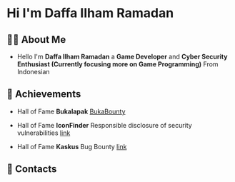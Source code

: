 # Hi I'm Daffa Ilham Ramadan

## 👨‍💻 About Me
- Hello I'm **Daffa Ilham Ramadan** a **Game Developer** and **Cyber Security Enthusiast (Currently focusing more on Game Programming)** From Indonesian


## 🥇 Achievements
- Hall of Fame **Bukalapak** [BukaBounty](https://bukalapak.github.io/bukabounty/)

- Hall of Fame **IconFinder** Responsible disclosure of security vulnerabilities [link](https://support.iconfinder.com/en/articles/18178-responsible-disclosure-of-security-vulnerabilities)

- Hall of Fame **Kaskus** Bug Bounty [link](https://bantuan.kaskus.co.id/hc/id/articles/360026355992-Hall-of-Fame)

## 📱 Contacts



